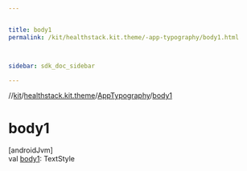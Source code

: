 ```yaml
---


title: body1
permalink: /kit/healthstack.kit.theme/-app-typography/body1.html



sidebar: sdk_doc_sidebar

---
```



//[kit](/kit.html)/[healthstack.kit.theme](../index.html)/[AppTypography](index.html)/[body1](body1.html)



# body1



[androidJvm]\
val [body1](body1.html): TextStyle






